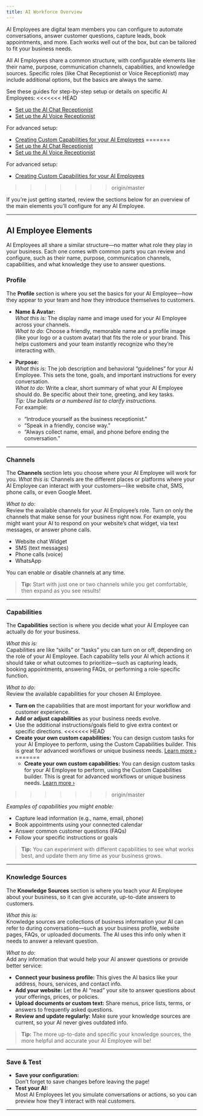 ```yaml
---
title: AI Workforce Overview
---
```

AI Employees are digital team members you can configure to automate conversations, answer customer questions, capture leads, book appointments, and more. Each works well out of the box, but can be tailored to fit your business needs.

All AI Employees share a common structure, with configurable elements like their name, purpose, communication channels, capabilities, and knowledge sources. Specific roles (like Chat Receptionist or Voice Receptionist) may include additional options, but the basics are always the same.

See these guides for step-by-step setup or details on specific AI Employees:
<<<<<<< HEAD
- [Set up the AI Chat Receptionist](./ai-chat-receptionist/index.md)
- [Set up the AI Voice Receptionist](./ai-voice-receptionist.md)

For advanced setup:
- [Creating Custom Capabilities for your AI Employees](../empower-your-ai-employee-custom-capabilities.md)
=======
- [Set up the AI Chat Receptionist](/ai/ai-workforce/ai-receptionist)
- [Set up the AI Voice Receptionist](/ai/ai-workforce/ai-voice-receptionist)

For advanced setup:
- [Creating Custom Capabilities for your AI Employees](/ai/ai-workforce/empower-your-ai-employee-custom-capabilities)
>>>>>>> origin/master

If you’re just getting started, review the sections below for an overview of the main elements you’ll configure for any AI Employee.

---

## AI Employee Elements

AI Employees all share a similar structure—no matter what role they play in your business. Each one comes with common parts you can review and configure, such as their name, purpose, communication channels, capabilities, and what knowledge they use to answer questions. 

### Profile

The **Profile** section is where you set the basics for your AI Employee—how they appear to your team and how they introduce themselves to customers.

- **Name & Avatar:**  
  _What this is:_ The display name and image used for your AI Employee across your channels.  
  _What to do:_ Choose a friendly, memorable name and a profile image (like your logo or a custom avatar) that fits the role or your brand. This helps customers and your team instantly recognize who they’re interacting with.

- **Purpose:**  
  _What this is:_ The job description and behavioral “guidelines” for your AI Employee. This sets the tone, goals, and important instructions for every conversation.  
  _What to do:_ Write a clear, short summary of what your AI Employee should do. Be specific about their tone, greeting, and key tasks.  
  _Tip: Use bullets or a numbered list to clarify instructions._  
  For example:
    - “Introduce yourself as the business receptionist.”
    - “Speak in a friendly, concise way.”
    - “Always collect name, email, and phone before ending the conversation.”

---

### Channels

The **Channels** section lets you choose where your AI Employee will work for you.
_What this is:_ Channels are the different places or platforms where your AI Employee can interact with your customers—like website chat, SMS, phone calls, or even Google Meet.

_What to do:_  
Review the available channels for your AI Employee’s role. Turn on only the channels that make sense for your business right now. For example, you might want your AI to respond on your website’s chat widget, via text messages, or answer phone calls.

- Website chat Widget  
- SMS (text messages)  
- Phone calls (voice)  
- WhatsApp  

You can enable or disable channels at any time.  
> **Tip:** Start with just one or two channels while you get comfortable, then expand as you see results!

---

### Capabilities

The **Capabilities** section is where you decide what your AI Employee can actually do for your business.

_What this is:_  
Capabilities are like “skills” or “tasks” you can turn on or off, depending on the role of your AI Employee. Each capability tells your AI which actions it should take or what outcomes to prioritize—such as capturing leads, booking appointments, answering FAQs, or performing a role-specific function.

_What to do:_  
Review the available capabilities for your chosen AI Employee.
- **Turn on** the capabilities that are most important for your workflow and customer experience.
- **Add or adjust capabilities** as your business needs evolve.
- Use the additional instructions/goals field to give extra context or specific directions.
<<<<<<< HEAD
- **Create your own custom capabilities:** You can design custom tasks for your AI Employee to perform, using the Custom Capabilities builder. This is great for advanced workflows or unique business needs. [Learn more ›](../empower-your-ai-employee-custom-capabilities.md)
=======
  - **Create your own custom capabilities:** You can design custom tasks for your AI Employee to perform, using the Custom Capabilities builder. This is great for advanced workflows or unique business needs. [Learn more ›](/ai/ai-workforce/empower-your-ai-employee-custom-capabilities)
>>>>>>> origin/master

_Examples of capabilities you might enable:_
- Capture lead information (e.g., name, email, phone)
- Book appointments using your connected calendar
- Answer common customer questions (FAQs)
- Follow your specific instructions or goals

> **Tip:** You can experiment with different capabilities to see what works best, and update them any time as your business grows.

---

### Knowledge Sources

The **Knowledge Sources** section is where you teach your AI Employee about your business, so it can give accurate, up-to-date answers to customers.

_What this is:_  
Knowledge sources are collections of business information your AI can refer to during conversations—such as your business profile, website pages, FAQs, or uploaded documents. The AI uses this info only when it needs to answer a relevant question.

_What to do:_  
Add any information that would help your AI answer questions or provide better service:
- **Connect your business profile:** This gives the AI basics like your address, hours, services, and contact info.
- **Add your website:** Let the AI “read” your site to answer questions about your offerings, prices, or policies.
- **Upload documents or custom text:** Share menus, price lists, terms, or answers to frequently asked questions.
- **Review and update regularly:** Make sure your knowledge sources are current, so your AI never gives outdated info.

> **Tip:** The more up-to-date and specific your knowledge sources, the more helpful and accurate your AI Employee will be!

---

### Save & Test

- **Save your configuration:**  
  Don’t forget to save changes before leaving the page!
- **Test your AI:**  
  Most AI Employees let you simulate conversations or actions, so you can preview how they’ll interact with real customers.

---
